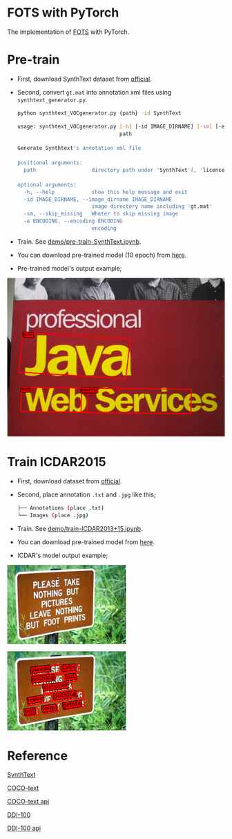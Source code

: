 # FOTS with PyTorch

The implementation of [FOTS](https://arxiv.org/abs/1801.01671) with PyTorch.

# Pre-train

- First, download SynthText dataset from [official](https://www.robots.ox.ac.uk/~vgg/data/scenetext/).

- Second, convert `gt.mat` into annotation xml files using `synthtext_generator.py`.

  ```bash
  python synthtext_VOCgenerator.py {path} -id SynthText
  ```

  ```bash
  usage: synthtext_VOCgenerator.py [-h] [-id IMAGE_DIRNAME] [-sm] [-e ENCODING]
                                   path
  
  Generate Synthtext's annotation xml file
  
  positional arguments:
    path                  directory path under 'SynthText'(, 'licence.txt')
  
  optional arguments:
    -h, --help            show this help message and exit
    -id IMAGE_DIRNAME, --image_dirname IMAGE_DIRNAME
                          image directory name including 'gt.mat'
    -sm, --skip_missing   Wheter to skip missing image
    -e ENCODING, --encoding ENCODING
                          encoding
  ```

- Train. See [demo/pre-train-SynthText.ipynb](../../demo/fots/train-synthtext.ipynb).

- You can download pre-trained model (10 epoch) from [here](https://drive.google.com/file/d/1zRoxvhEMqayS5vACfSQuOYkHv4-wnCvp/view?usp=sharing).

- Pre-trained model's output example;

![pre-trained img](assets/pre-train-result.png?raw=true "pre-trained img")
# Train ICDAR2015

- First, download dataset from [official](https://rrc.cvc.uab.es/?ch=4&com=downloads).

- Second, place annotation `.txt` and `.jpg` like this;

  ```bash
  ├── Annotations (place .txt)
  └── Images (place .jpg)
  ```

- Train. See [demo/train-ICDAR2013+15.ipynb](../../demo/fots/train-ICDAR2013+15.ipynb).

- You can download pre-trained model from [here](https://drive.google.com/file/d/1zRoxvhEMqayS5vACfSQuOYkHv4-wnCvp/view?usp=sharing).

- ICDAR's model output example;

![download.jpeg](assets/download.jpeg?raw=true "icdar-original img")

![download-result.jpeg](assets/download-result.png?raw=true "icdar-trained img")



<!--

# Convert png to jpg for Born Digital Images

```bash
$ python png2jpg ~/data/text/Born-Digital-Images/Images/ -d
Converting...	100.0%	[307/307]
finished
```

# Easy training

You can train (**your**) synthtext, coco or indar style dataset easily when you use `easy_train.py`!

Example;

```bash
python easy_train.py SynthText -r {your-synthtext-style-dataset-path} -lr 0.001
```

or

```bash
python easy_train.py COCO -r {your-coco-style-dataset-path} --focus COCO_Text --image_dir train2014 -lr 0.0005
```

```bash
usage: easy_train.py [-h] [-r DATASET_ROOTDIR [DATASET_ROOTDIR ...]]
                     [--focus FOCUS [FOCUS ...]] [--image_dir IMAGE_DIR]
                     [-ig [{difficult,strange} [{difficult,strange} ...]]]
                     [-is IMAGE_SIZE] [-n MODEL_NAME] [-w WEIGHTS_PATH]
                     [-bs BATCH_SIZE] [-nw NUM_WORKERS] [-d {cpu,cuda}]
                     [-si START_ITERATION] [-na] [-optimizer {SGD,Adam}]
                     [-lr LEARNING_RATE] [--momentum MOMENTUM]
                     [-wd WEIGHT_DECAY] [--steplr_gamma STEPLR_GAMMA]
                     [--steplr_milestones STEPLR_MILESTONES [STEPLR_MILESTONES ...]]
                     [-mi MAX_ITERATION] [-ci CHECKPOINTS_INTERVAL]
                     [--loss_alpha LOSS_ALPHA] [--neg_factor NEG_FACTOR]
                     {SynthText,COCO,ICDAR}

Easy training script for SynthText, COCO or ICDAR style dataset

positional arguments:
  {SynthText,COCO,ICDAR}
                        Dataset type

optional arguments:
  -h, --help            show this help message and exit
  -r DATASET_ROOTDIR [DATASET_ROOTDIR ...], --dataset_rootdir DATASET_ROOTDIR [DATASET_ROOTDIR ...]
                        Dataset root directory path. If dataset type is
                        'SynthText', Default is;
                        '['/home/kado/data/text/SynthText']' If dataset type
                        is 'COCO', Default is;
                        '['/home/kado/data/coco/coco2014/trainval']' If
                        dataset type is 'ICDAR', Default is;
                        '['/home/kado/data/text/ICDAR2015']'
  --focus FOCUS [FOCUS ...]
                        Image set name. if dataset type is 'COCO', Default is;
                        '['COCO_Text']'
  --image_dir IMAGE_DIR
                        Image set name. if dataset type is 'COCO', Default is;
                        'train2014'
  -ig [{difficult,strange} [{difficult,strange} ...]], --ignore [{difficult,strange} [{difficult,strange} ...]]
                        Whether to ignore object
  -is IMAGE_SIZE, --image_size IMAGE_SIZE
                        Trained model
  -n MODEL_NAME, --model_name MODEL_NAME
                        Model name, which will be used as save name
  -w WEIGHTS_PATH, --weights_path WEIGHTS_PATH
                        Pre-trained weights path. Default is pytorch's pre-
                        trained one for vgg
  -bs BATCH_SIZE, --batch_size BATCH_SIZE
                        Batch size
  -nw NUM_WORKERS, --num_workers NUM_WORKERS
                        Number of workers used in DataLoader
  -d {cpu,cuda}, --device {cpu,cuda}
                        Device for Tensor
  -si START_ITERATION, --start_iteration START_ITERATION
                        Resume training at this iteration
  -na, --no_augmentation
                        Whether to do augmentation to your dataset
  -optimizer {SGD,Adam}
                        Optimizer for training
  -lr LEARNING_RATE, --learning_rate LEARNING_RATE
                        Initial learning rate
  --momentum MOMENTUM   Momentum value for Optimizer
  -wd WEIGHT_DECAY, --weight_decay WEIGHT_DECAY
                        Weight decay for SGD
  --steplr_gamma STEPLR_GAMMA
                        Gamma for stepLR
  --steplr_milestones STEPLR_MILESTONES [STEPLR_MILESTONES ...]
                        Milestones for stepLR
  -mi MAX_ITERATION, --max_iteration MAX_ITERATION
  -ci CHECKPOINTS_INTERVAL, --checkpoints_interval CHECKPOINTS_INTERVAL
                        Checkpoints interval
  --loss_alpha LOSS_ALPHA
                        Loss's alpha
  --neg_factor NEG_FACTOR
                        Negative's factor for hard mining
```

# Test Script Example

- First create model and load weight

```python
from dl.models import TextBoxesPP
import cv2

model = TextBoxesPP(input_shape=(size[0], size[1], 3)).cuda()
print(model)
#model.load_weights('./weights/model_icdar15.pth')
model.load_weights('../../weights/train-all-stage2-batch8_i-24000.pth')
model.eval()
```

- Second, infer 

```python
image = cv2.cvtColor(cv2.imread('assets/test.png'), cv2.COLOR_BGR2RGB)
infers, imgs, orig_imgs = model.infer(image, visualize=True, toNorm=True)
for i, img in enumerate(imgs):
    cv2.imshow('result', cv2.cvtColor(img, cv2.COLOR_RGB2BGR))
    cv2.waitKey()
```

-->

# Reference

[SynthText](https://www.robots.ox.ac.uk/~vgg/data/scenetext/)

[COCO-text](https://vision.cornell.edu/se3/coco-text-2/#terms-of-use)

[COCO-text api](https://github.com/bgshih/coco-text)

[DDI-100](https://arxiv.org/pdf/1912.11658.pdf)

[DDI-100 api](https://github.com/machine-intelligence-laboratory/DDI-100)

